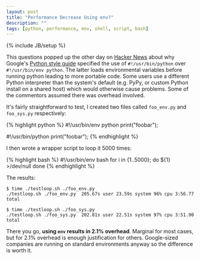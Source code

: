 ```yaml
---
layout: post
title: "Performance Decrease Using env?"
description: ""
tags: [python, performance, env, shell, script, bash]
---
```

{% include JB/setup %}

This questions popped up the other day on [Hacker News][hn] about why Google's [Python style guide][go-py] specified the use of `#!/usr/bin/python` over `#!/usr/bin/env python`. The latter loads environmental variables before running python leading to more portable code. Some users use a different Python interpreter than the system's default (e.g. PyPy, or custom Python install on a shared host) which would otherwise cause problems. Some of the commentors assumed there was overhead involved.

It's fairly straightforward to test, I created two files called `foo_env.py` and `foo_sys.py` respectively:

{% highlight python %}
#!/usr/bin/env python
print("foobar");

#!/usr/bin/python
print("foobar");
{% endhighlight %}

I then wrote a wrapper script to loop it 5000 times:

{% highlight bash %}
#!/usr/bin/env bash
for i in {1..5000}; do
    ${1} >/dev/null
done
{% endhighlight %}

The results:

    $ time ./testloop.sh ./foo_env.py
    ./testloop.sh ./foo_env.py  205.67s user 23.59s system 96% cpu 3:56.77 total

    $ time ./testloop.sh ./foo_sys.py
    ./testloop.sh ./foo_sys.py  202.81s user 22.51s system 97% cpu 3:51.90 total

There you go, **using `env` results in 2.1% overhead**. Marginal for most cases, but for 2.1% overhead is enough justification for others. Google-sized companies are running on standard environments anyway so the difference is worth it.

[hn]: https://news.ycombinator.com/item?id=3861617
[go-py]: http://google-styleguide.googlecode.com/svn/trunk/pyguide.html
